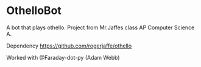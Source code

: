 # OthelloBot

A bot that plays othello.
Project from Mr.Jaffes class AP Computer Science A.

Dependency
https://github.com/rogerjaffe/othello

Worked with
@Faraday-dot-py (Adam Webb)
